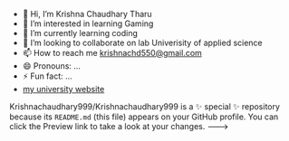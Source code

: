 - 👋 Hi, I’m Krishna Chaudhary Tharu  
- 👀 I’m interested in learning Gaming
- 🌱 I’m currently learning coding
- 💞️ I’m looking to collaborate on lab Univerisity of applied science
- 📫 How to reach me krishnachd550@gmail.com  
- 😄 Pronouns: ...
- ⚡ Fun fact: ...
- [my university website]([https://elab.lab.fi/fi])

Krishnachaudhary999/Krishnachaudhary999 is a ✨ special ✨ repository because its `README.md` (this file) appears on your GitHub profile.
You can click the Preview link to take a look at your changes.
--->
